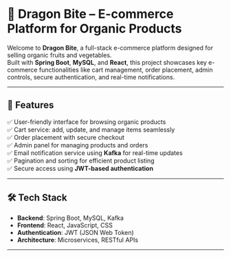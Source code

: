 # 🍏 Dragon Bite – E-commerce Platform for Organic Products

Welcome to **Dragon Bite**, a full-stack e-commerce platform designed for selling organic fruits and vegetables.  
Built with **Spring Boot**, **MySQL**, and **React**, this project showcases key e-commerce functionalities like cart management, order placement, admin controls, secure authentication, and real-time notifications.

---

## 🚀 Features

✅ User-friendly interface for browsing organic products  
✅ Cart service: add, update, and manage items seamlessly  
✅ Order placement with secure checkout  
✅ Admin panel for managing products and orders  
✅ Email notification service using **Kafka** for real-time updates  
✅ Pagination and sorting for efficient product listing  
✅ Secure access using **JWT-based authentication**  

---

## 🛠️ Tech Stack

- **Backend**: Spring Boot, MySQL, Kafka  
- **Frontend**: React, JavaScript, CSS  
- **Authentication**: JWT (JSON Web Token)  
- **Architecture**: Microservices, RESTful APIs  

---
